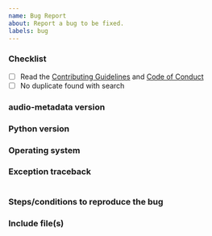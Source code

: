 ```yaml
---
name: Bug Report
about: Report a bug to be fixed.
labels: bug
---
```


### Checklist

- [ ] Read the
	[Contributing Guidelines](https://github.com/thebigmunch/audio-metadata/blob/main/.github/CONTRIBUTING.md)
	and
	[Code of Conduct](https://github.com/thebigmunch/audio-metadata/blob/main/.github/CODE_OF_CONDUCT.md)
- [ ] No duplicate found with search

### audio-metadata version

<!-- pip show audio-metadata -->

### Python version

<!-- py -V or python -V -->

### Operating system



### Exception traceback

<!-- Paste traceback in the space between the backticks -->
``` python

```

### Steps/conditions to reproduce the bug



### Include file(s)

<!-- Attach or link to file(s) involved -->
